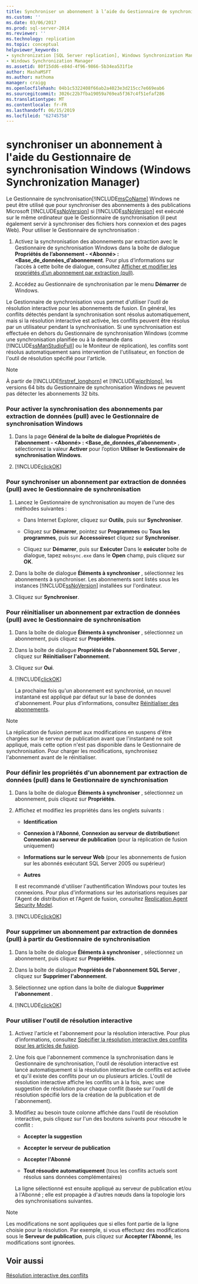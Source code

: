 ```yaml
---
title: Synchroniser un abonnement à l’aide du Gestionnaire de synchronisation Windows (Windows Synchronization Manager) | Microsoft Docs
ms.custom: ''
ms.date: 03/06/2017
ms.prod: sql-server-2014
ms.reviewer: ''
ms.technology: replication
ms.topic: conceptual
helpviewer_keywords:
- synchronization [SQL Server replication], Windows Synchronization Manager
- Windows Synchronization Manager
ms.assetid: 80f15dd6-e84d-4f96-9866-5b34ea531f1e
author: MashaMSFT
ms.author: mathoma
manager: craigg
ms.openlocfilehash: 04b1c5322408f66ab2a4023e3d215cc7e669eab6
ms.sourcegitcommit: 3026c22b7fba19059a769ea5f367c4f51efaf286
ms.translationtype: MT
ms.contentlocale: fr-FR
ms.lasthandoff: 06/15/2019
ms.locfileid: "62745758"
---
```

# <a name="synchronize-a-subscription-using-windows-synchronization-manager-windows-synchronization-manager"></a>synchroniser un abonnement à l'aide du Gestionnaire de synchronisation Windows (Windows Synchronization Manager)
  Le Gestionnaire de synchronisation[!INCLUDE[msCoName](../../includes/msconame-md.md)] Windows ne peut être utilisé que pour synchroniser des abonnements à des publications Microsoft [!INCLUDE[ssNoVersion](../../includes/ssnoversion-md.md)] si [!INCLUDE[ssNoVersion](../../includes/ssnoversion-md.md)] est exécuté sur le même ordinateur que le Gestionnaire de synchronisation (il peut également servir à synchroniser des fichiers hors connexion et des pages Web). Pour utiliser le Gestionnaire de synchronisation :  
  
1.  Activez la synchronisation des abonnements par extraction avec le Gestionnaire de synchronisation Windows dans la boîte de dialogue **Propriétés de l’abonnement - \<Abonné> : \<Base_de_données_d’abonnement**. Pour plus d’informations sur l’accès à cette boîte de dialogue, consultez [Afficher et modifier les propriétés d’un abonnement par extraction (pull)](view-and-modify-pull-subscription-properties.md).  
  
2.  Accédez au Gestionnaire de synchronisation par le menu **Démarrer** de Windows.  
  
 Le Gestionnaire de synchronisation vous permet d'utiliser l'outil de résolution interactive pour les abonnements de fusion. En général, les conflits détectés pendant la synchronisation sont résolus automatiquement, mais si la résolution interactive est activée, les conflits peuvent être résolus par un utilisateur pendant la synchronisation. Si une synchronisation est effectuée en dehors du Gestionnaire de synchronisation Windows (comme une synchronisation planifiée ou à la demande dans [!INCLUDE[ssManStudioFull](../../includes/ssmanstudiofull-md.md)] ou le Moniteur de réplication), les conflits sont résolus automatiquement sans intervention de l'utilisateur, en fonction de l'outil de résolution spécifié pour l'article.  
  
> [!NOTE]  
>  À partir de [!INCLUDE[firstref_longhorn](../../includes/firstref-longhorn-md.md)] et [!INCLUDE[wiprlhlong](../../includes/wiprlhlong-md.md)], les versions 64 bits du Gestionnaire de synchronisation Windows ne peuvent pas détecter les abonnements 32 bits.  
  
### <a name="to-enable-the-synchronization-of-pull-subscriptions-with-windows-synchronization-manager"></a>Pour activer la synchronisation des abonnements par extraction de données (pull) avec le Gestionnaire de synchronisation Windows  
  
1.  Dans la page **Général **de la boîte de dialogue** Propriétés de l’abonnement - \<Abonné> : \<Base_de_données_d’abonnement>** , sélectionnez la valeur **Activer** pour l’option **Utiliser le Gestionnaire de synchronisation Windows**.  
  
2.  [!INCLUDE[clickOK](../../includes/clickok-md.md)]  
  
### <a name="to-synchronize-a-pull-subscription-with-synchronization-manager"></a>Pour synchroniser un abonnement par extraction de données (pull) avec le Gestionnaire de synchronisation  
  
1.  Lancez le Gestionnaire de synchronisation au moyen de l'une des méthodes suivantes :  
  
    -   Dans Internet Explorer, cliquez sur **Outils**, puis sur **Synchroniser**.  
  
    -   Cliquez sur **Démarrer**, pointez sur **Programmes** ou **Tous les programmes**, puis sur **Accessoires**et cliquez sur **Synchroniser**.  
  
    -   Cliquez sur **Démarrer**, puis sur **Exécuter** Dans le **exécuter** boîte de dialogue, tapez `mobsync.exe` dans le **Open** champ, puis cliquez sur **OK**.  
  
2.  Dans la boîte de dialogue **Éléments à synchroniser** , sélectionnez les abonnements à synchroniser. Les abonnements sont listés sous les instances [!INCLUDE[ssNoVersion](../../includes/ssnoversion-md.md)] installées sur l'ordinateur.  
  
3.  Cliquez sur **Synchroniser**.  
  
### <a name="to-reinitialize-a-pull-subscription-with-synchronization-manager"></a>Pour réinitialiser un abonnement par extraction de données (pull) avec le Gestionnaire de synchronisation  
  
1.  Dans la boîte de dialogue **Éléments à synchroniser** , sélectionnez un abonnement, puis cliquez sur **Propriétés**.  
  
2.  Dans la boîte de dialogue **Propriétés de l'abonnement SQL Server** , cliquez sur **Réinitialiser l'abonnement**.  
  
3.  Cliquez sur **Oui**.  
  
4.  [!INCLUDE[clickOK](../../includes/clickok-md.md)]  
  
     La prochaine fois qu'un abonnement est synchronisé, un nouvel instantané est appliqué par défaut sur la base de données d'abonnement. Pour plus d’informations, consultez [Réinitialiser des abonnements](reinitialize-subscriptions.md).  
  
> [!NOTE]  
>  La réplication de fusion permet aux modifications en suspens d'être chargées sur le serveur de publication avant que l'instantané ne soit appliqué, mais cette option n'est pas disponible dans le Gestionnaire de synchronisation. Pour charger les modifications, synchronisez l'abonnement avant de le réinitialiser.  
  
### <a name="to-set-properties-for-a-pull-subscription-in-synchronization-manager"></a>Pour définir les propriétés d'un abonnement par extraction de données (pull) dans le Gestionnaire de synchronisation  
  
1.  Dans la boîte de dialogue **Éléments à synchroniser** , sélectionnez un abonnement, puis cliquez sur **Propriétés**.  
  
2.  Affichez et modifiez les propriétés dans les onglets suivants :  
  
    -   **Identification**  
  
    -   **Connexion à l'Abonné**, **Connexion au serveur de distribution**et **Connexion au serveur de publication** (pour la réplication de fusion uniquement)  
  
    -   **Informations sur le serveur Web** (pour les abonnements de fusion sur les abonnés exécutant SQL Server 2005 ou supérieur)  
  
    -   **Autres**  
  
     Il est recommandé d'utiliser l'authentification Windows pour toutes les connexions. Pour plus d'informations sur les autorisations requises par l'Agent de distribution et l'Agent de fusion, consultez [Replication Agent Security Model](security/replication-agent-security-model.md).  
  
3.  [!INCLUDE[clickOK](../../includes/clickok-md.md)]  
  
### <a name="to-remove-a-pull-subscription-from-synchronization-manager"></a>Pour supprimer un abonnement par extraction de données (pull) à partir du Gestionnaire de synchronisation  
  
1.  Dans la boîte de dialogue **Éléments à synchroniser** , sélectionnez un abonnement, puis cliquez sur **Propriétés**.  
  
2.  Dans la boîte de dialogue **Propriétés de l'abonnement SQL Server** , cliquez sur **Supprimer l'abonnement**.  
  
3.  Sélectionnez une option dans la boîte de dialogue **Supprimer l'abonnement** .  
  
4.  [!INCLUDE[clickOK](../../includes/clickok-md.md)]  
  
### <a name="to-use-the-interactive-resolver"></a>Pour utiliser l'outil de résolution interactive  
  
1.  Activez l'article et l'abonnement pour la résolution interactive. Pour plus d’informations, consultez [Spécifier la résolution interactive des conflits pour les articles de fusion](../../relational-databases/replication/publish/specify-merge-replication-properties.md#interactive-conflict-resolution).
  
2.  Une fois que l'abonnement commence la synchronisation dans le Gestionnaire de synchronisation, l'outil de résolution interactive est lancé automatiquement si la résolution interactive de conflits est activée et qu'il existe des conflits pour un ou plusieurs articles. L'outil de résolution interactive affiche les conflits un à la fois, avec une suggestion de résolution pour chaque conflit (basée sur l'outil de résolution spécifié lors de la création de la publication et de l'abonnement).  
  
3.  Modifiez au besoin toute colonne affichée dans l'outil de résolution interactive, puis cliquez sur l'un des boutons suivants pour résoudre le conflit :  
  
    -   **Accepter la suggestion**  
  
    -   **Accepter le serveur de publication**  
  
    -   **Accepter l'Abonné**  
  
    -   **Tout résoudre automatiquement** (tous les conflits actuels sont résolus sans données complémentaires)  
  
     La ligne sélectionné est ensuite appliqué au serveur de publication et/ou à l'Abonné ; elle est propagée à d'autres nœuds dans la topologie lors des synchronisations suivantes.  
  
> [!NOTE]  
>  Les modifications ne sont appliquées que si elles font partie de la ligne choisie pour la résolution. Par exemple, si vous effectuez des modifications sous le **Serveur de publication**, puis cliquez sur **Accepter l'Abonné**, les modifications sont ignorées.  
  
## <a name="see-also"></a>Voir aussi  
 [Résolution interactive des conflits](merge/advanced-merge-replication-conflict-interactive-resolution.md)  
  
